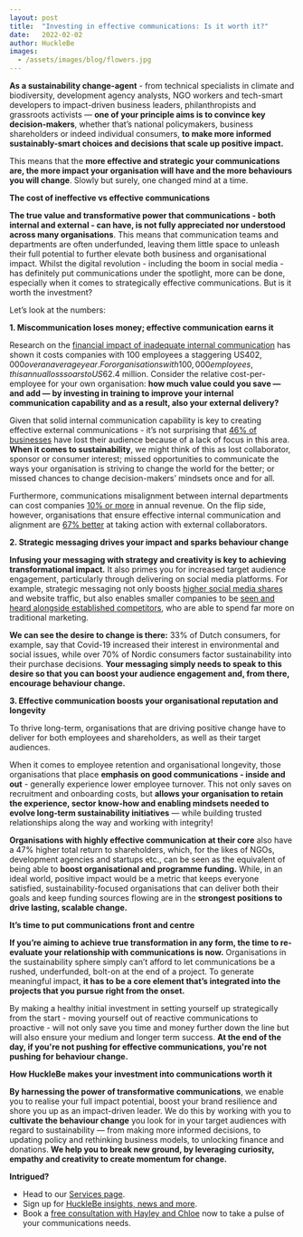 ```yaml
---
layout: post
title:  "Investing in effective communications: Is it worth it?"
date:   2022-02-02
author: HuckleBe
images:
  - /assets/images/blog/flowers.jpg
---
```

**As a sustainability change-agent** - from technical specialists in climate and biodiversity, development agency analysts, NGO workers and tech-smart developers to impact-driven business leaders, philanthropists and grassroots activists  — **one of your principle aims is to convince key decision-makers**, whether that’s national policymakers, business shareholders or indeed individual consumers, **to make more informed sustainably-smart choices and decisions that scale up positive impact.**

This means that the **more effective and strategic your communications are, the more impact your organisation will have and the more behaviours you will change**. Slowly but surely, one changed mind at a time. 
 
**The cost of ineffective vs effective communications**

**The true value and transformative power that communications - both internal and external - can have, is not fully appreciated nor understood across many organisations**. This means that communication teams and departments are often underfunded, leaving them little space to unleash their full potential to further elevate both business and organisational impact. Whilst the digital revolution  - including the boom in social media - has definitely put communications under the spotlight, more can be done, especially when it comes to strategically effective communications. But is it worth the investment?

Let’s look at the numbers: 

**1. Miscommunication loses money; effective communication earns it**

Research on the [financial impact of inadequate internal communication](https://www.shrm.org/resourcesandtools/hr-topics/behavioral-competencies/communication/pages/the-cost-of-poor-communications.aspx) has shown it costs companies with 100 employees a staggering US$402,000 over an average year. For organisations with 100,000 employees, this annual loss soars to US$62.4 million. Consider the relative cost-per-employee for your own organisation: **how much value could you save — and add — by investing in training to improve your internal communication capability and as a result, also your external delivery?**

Given that solid internal communication capability is key to creating effective external communications - it’s not surprising that [46% of businesses](https://www.project.co/communication-statistics) have lost their audience because of a lack of focus in this area. **When it comes to sustainability**, we might think of this as lost collaborator, sponsor or consumer interest; missed opportunities to communicate the ways your organisation is striving to change the world for the better; or missed chances to change decision-makers’ mindsets once and for all.

Furthermore, communications misalignment between internal departments can cost companies [10% or more](https://seismic.com/blog/4-tips-for-improving-sales-and-marketing-communication) in annual revenue. On the flip side, however, organisations that ensure effective internal communication and alignment are [67% better](https://seismic.com/blog/4-tips-for-improving-sales-and-marketing-communication/) at taking action with external collaborators.

**2. Strategic messaging drives your impact and sparks behaviour change**

**Infusing your messaging with strategy and creativity is key to achieving transformational impact.** It also primes you for increased target audience engagement, particularly through delivering on social media platforms. For example, strategic messaging not only boosts [higher social media shares](https://ostmarketing.com/how-much-should-brands-spend-on-social-media) and website traffic, but also enables smaller companies to be [seen and heard alongside established competitors](https://ostmarketing.com/how-much-should-brands-spend-on-social-media), who are able to spend far more on traditional marketing. 

**We can see the desire to change is there:** 33% of Dutch consumers, for example, say that Covid-19 increased their interest in environmental and social issues, while over 70% of Nordic consumers factor sustainability into their purchase decisions. **Your messaging simply needs to speak to this desire so that you can boost your audience engagement and, from there, encourage behaviour change.**

**3. Effective communication boosts your organisational reputation and longevity**

To thrive long-term, organisations that are driving positive change have to deliver for both employees and shareholders, as well as their target audiences.

When it comes to employee retention and organisational longevity, those organisations that place **emphasis on good communications - inside and out** - generally experience lower employee turnover. This not only saves on recruitment and onboarding costs, but **allows your organisation to retain the experience, sector know-how and enabling mindsets needed to evolve long-term sustainability initiatives** — while building trusted relationships along the way and working with integrity!

**Organisations with highly effective communication at their core** also have a 47% higher total return to shareholders, which, for the likes of NGOs, development agencies and startups etc., can be seen as the equivalent of being able to **boost organisational and programme funding.** While, in an ideal world, positive impact would be a metric that keeps everyone satisfied, sustainability-focused organisations that can deliver both their goals and keep funding sources flowing are in the **strongest positions to drive lasting, scalable change.**

**It’s time to put communications front and centre**

**If you’re aiming to achieve true transformation in any form, the time to re-evaluate your relationship with communications is now.** Organisations in the sustainability sphere simply can’t afford to let communications be a rushed, underfunded, bolt-on at the end of a project. To generate meaningful impact, **it has to be a core element that’s integrated into the projects that you pursue right from the onset.**

By making a healthy initial investment in setting yourself up strategically from the start - moving yourself out of reactive communications to proactive -  will not only save you time and money further down the line but will also ensure your medium and longer term success. **At the end of the day, if you're not pushing for effective communications, you're not pushing for behaviour change.**

**How HuckleBe makes your investment into communications worth it**

**By harnessing the power of transformative communications**, we enable you to realise your full impact potential, boost your brand resilience and shore you up as an impact-driven leader. We do this by working with you to **cultivate the behaviour change** you look for in your target audiences with regard to sustainability — from making more informed decisions, to updating policy and rethinking business models, to unlocking finance and donations. **We help you to break new ground, by leveraging curiosity, empathy and creativity to create momentum for change.**

**Intrigued?**

 - Head to our [Services page](http://www.hucklebe.com/#services). 
 - Sign up for [HuckleBe insights, news and more](https://landing.mailerlite.com/webforms/landing/m3x0u8).
 - Book a [free consultation with Hayley and Chloe](https://calendly.com/hellohucklebe) now to take a pulse of your communications needs.


